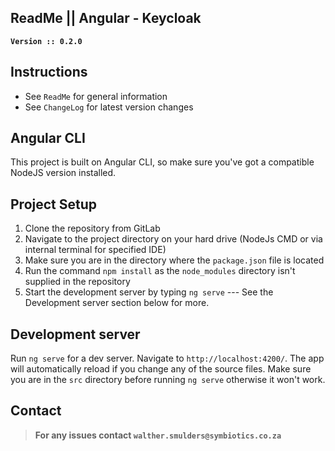 ## ReadMe || Angular - Keycloak
**`Version :: 0.2.0`**

## Instructions
*   See `ReadMe` for general information
*   See `ChangeLog` for latest version changes

## Angular CLI
This project is built on Angular CLI, so make sure you've got a compatible NodeJS version installed.

## Project Setup
1. Clone the repository from GitLab
2. Navigate to the project directory on your hard drive (NodeJs CMD or via internal terminal for specified IDE)
3. Make sure you are in the directory where the `package.json` file is located
4. Run the command `npm install` as the `node_modules` directory isn't supplied in the repository
5. Start the development server by typing `ng serve` --- See the Development server section below for more.

## Development server
Run `ng serve` for a dev server. Navigate to `http://localhost:4200/`. The app will automatically reload if you change any of the source files.
Make sure you are in the `src` directory before running `ng serve` otherwise it won't work.

## Contact
>**For any issues contact `walther.smulders@symbiotics.co.za`**
